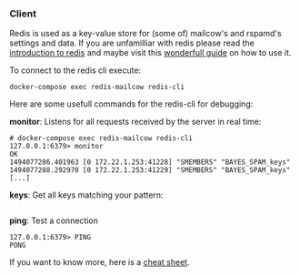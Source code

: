 ### Client

Redis is used as a key-value store for (some of) mailcow's and rspamd's settings and data. If you are unfamilliar with redis please read the [introduction to redis](https://redis.io/topics/introduction) and maybe visit this [wonderfull guide](http://try.redis.io/) on how to use it.

To connect to the redis cli execute:

```
docker-compose exec redis-mailcow redis-cli
```

Here are some usefull commands for the redis-cli for debugging:

**monitor**: Listens for all requests received by the server in real time:
```
# docker-compose exec redis-mailcow redis-cli
127.0.0.1:6379> monitor
OK
1494077286.401963 [0 172.22.1.253:41228] "SMEMBERS" "BAYES_SPAM_keys"
1494077288.292970 [0 172.22.1.253:41229] "SMEMBERS" "BAYES_SPAM_keys"
[...]
```

**keys**: Get all keys matching your pattern:

```

```

**ping**: Test a connection

```
127.0.0.1:6379> PING
PONG
```

If you want to know more, here is a [cheat sheet](https://www.cheatography.com/tasjaevan/cheat-sheets/redis/).
